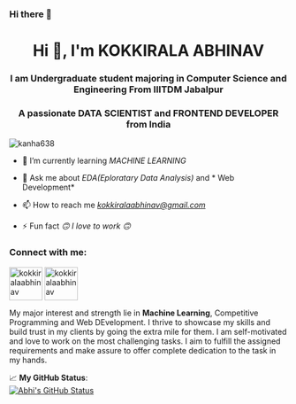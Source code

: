 ### Hi there 👋

<!--
**kokkiralaabhinav/kokkiralaabhinav** is a ✨ _special_ ✨ repository because its `README.md` (this file) appears on your GitHub profile.

Here are some ideas to get you started:

- 🔭 I’m currently working on ...
- 🌱 I’m currently learning ...
- 👯 I’m looking to collaborate on ...
- 🤔 I’m looking for help with ...
- 💬 Ask me about ...
- 📫 How to reach me: ...
- 😄 Pronouns: ...
- ⚡ Fun fact: ...
-->



<h1 align="center">Hi 👋, I'm KOKKIRALA ABHINAV</h1>
<h3 align="center">I am Undergraduate student majoring in Computer Science and Engineering From IIITDM Jabalpur</h3>
<h3 align="center">A passionate DATA SCIENTIST and FRONTEND DEVELOPER from India</h3>

<p align="left"> <img src="https://komarev.com/ghpvc/?username=kanha638&label=Profile%20views&color=0e75b6&style=flat" alt="kanha638" /> </p>

- 🌱 I’m currently learning *MACHINE LEARNING*

- 💬 Ask me about *EDA(Eploratary Data Analysis)* and * Web Development*

- 📫 How to reach me *kokkiralaabhinav@gmail.com*

- ⚡ Fun fact *🙃 I love to work 🙃*

<h3 align="left">Connect with me:</h3>
<p align="left">
<a href="https://www.linkedin.com/in/kokkirala-abhinav-572102240/" target="blank"><img align="center" src="https://encrypted-tbn0.gstatic.com/images?q=tbn:ANd9GcT7ZsKZT_EjI29mcGXIUS5xyu1TFvmzUDu8HA&usqp=CAU" alt="kokkiralaabhinav" height="60" width="60" /></a>
<a href="https://www.instagram.com/abhinav_kokkirala/?hl=en" target="blank"><img align="center" src=" https://encrypted-tbn0.gstatic.com/images?q=tbn:ANd9GcRdk-3SeEWHKW-gKsWaz3XgxEEIie8aTGZ5wA&usqp=CAU" alt="kokkiralaabhinav" height="60" width="60" /></a>
  

<!--
**kokkiralaabhinav/Kokkirala-Abhinav** is a ✨ _special_ ✨ repository because its `README.md` (this file) appears on your GitHub profile.

Here are some ideas to get you started:

- 🔭 I’m currently working on ...
- 🌱 I’m currently learning ...
- 👯 I’m looking to collaborate on ...
- 🤔 I’m looking for help with ...
- 💬 Ask me about ...
- 📫 How to reach me: ...
- 😄 Pronouns: ...
- ⚡ Fun fact: ..
-->

My major interest and strength lie in <strong>Machine Learning</strong>, Competitive Programming and Web DEvelopment. I thrive to showcase my skills and build trust in my clients by going the extra mile for them. I am self-motivated and love to work on the most challenging tasks. I aim to fulfill the assigned requirements and make assure to offer complete dedication to the task in my hands.


📈 **My GitHub Status**:  
[![Abhi's GitHub Status](https://github-readme-stats.vercel.app/api?username=kokkiralaabhinav&theme=gotham&show_icons=true&count_private=true)](https://github.com/kokkiralaabhinav)
